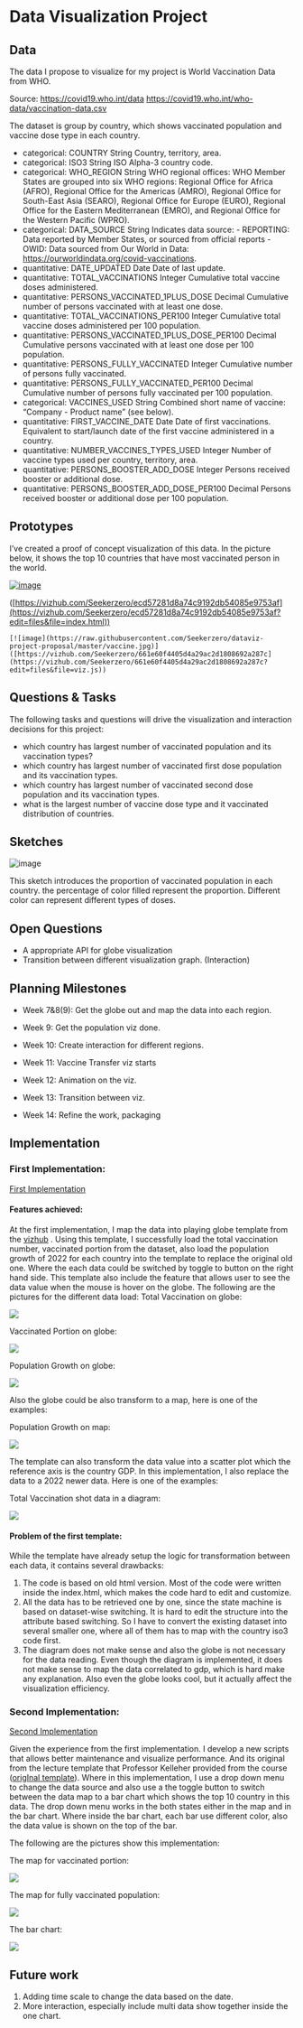 # Data Visualization Project

## Data

The data I propose to visualize for my project is World Vaccination Data from WHO.

Source: https://covid19.who.int/data https://covid19.who.int/who-data/vaccination-data.csv

The dataset is group by country, which shows vaccinated population and vaccine dose type in each country.

- categorical: COUNTRY	String	Country, territory, area.
- categorical: ISO3	String	ISO Alpha-3 country code.
- categorical: WHO_REGION	String	WHO regional offices: WHO Member States  are grouped into six WHO regions: Regional Office for Africa (AFRO),  Regional Office for the Americas (AMRO), Regional Office for South-East  Asia (SEARO), Regional Office for Europe (EURO), Regional Office for the Eastern Mediterranean (EMRO), and Regional Office for the Western  Pacific (WPRO).
- categorical: DATA_SOURCE	String	Indicates data source: - REPORTING: Data reported by Member States, or sourced from official reports - OWID:  Data sourced from Our World in Data: https://ourworldindata.org/covid-vaccinations.
- quantitative: DATE_UPDATED	Date	Date of last update.
- quantitative: TOTAL_VACCINATIONS	Integer	Cumulative total vaccine doses administered.
- quantitative: PERSONS_VACCINATED_1PLUS_DOSE	Decimal	Cumulative number of persons vaccinated with at least one dose.
- quantitative: TOTAL_VACCINATIONS_PER100	Integer	Cumulative total vaccine doses administered per 100 population.
- quantitative: PERSONS_VACCINATED_1PLUS_DOSE_PER100	Decimal	Cumulative  persons vaccinated with at least one dose per 100 population.
-  quantitative: PERSONS_FULLY_VACCINATED	Integer	Cumulative number of persons fully vaccinated.
- quantitative: PERSONS_FULLY_VACCINATED_PER100	Decimal	Cumulative number of persons fully vaccinated per 100 population.
- categorical: VACCINES_USED	String	Combined short name of vaccine: “Company - Product name” (see below).
- quantitative: FIRST_VACCINE_DATE	Date	Date of first vaccinations.  Equivalent to start/launch date of the first vaccine administered in a  country.
-  quantitative: NUMBER_VACCINES_TYPES_USED	Integer	Number of vaccine types used per country, territory, area.
- quantitative: PERSONS_BOOSTER_ADD_DOSE	Integer	Persons received booster or additional dose.
- quantitative: PERSONS_BOOSTER_ADD_DOSE_PER100	Decimal	Persons received booster or additional dose per 100 population.



## Prototypes

I’ve created a proof of concept visualization of this data. In the picture below, it shows the top 10 countries that have most vaccinated person in the world.

[![image](https://raw.githubusercontent.com/Seekerzero/dataviz-project-proposal/master/vaccine.png)]([https://vizhub.com/Seekerzero/661e60f4405d4a29ac2d1808692a287c](https://vizhub.com/Seekerzero/661e60f4405d4a29ac2d1808692a287c?edit=files&file=viz.js))

([https://vizhub.com/Seekerzero/ecd57281d8a74c9192db54085e9753af](https://vizhub.com/Seekerzero/ecd57281d8a74c9192db54085e9753af?edit=files&file=index.html))
```
[![image](https://raw.githubusercontent.com/Seekerzero/dataviz-project-proposal/master/vaccine.jpg)]([https://vizhub.com/Seekerzero/661e60f4405d4a29ac2d1808692a287c](https://vizhub.com/Seekerzero/661e60f4405d4a29ac2d1808692a287c?edit=files&file=viz.js))
```

## Questions & Tasks

The following tasks and questions will drive the visualization and interaction decisions for this project:

 * which country has largest number of vaccinated population and its vaccination types?
 * which country has largest number of vaccinated first dose population and its vaccination types.
 * which country has largest number of vaccinated second dose population and its vaccination types.
 * what is the largest number of vaccine dose type and it vaccinated distribution of countries.

## Sketches

![image](https://raw.githubusercontent.com/Seekerzero/dataviz-project-proposal/master/vaccine%20population.png)

This sketch introduces the proportion of vaccinated population in each country. the percentage of color filled represent the proportion. Different color can represent different types of doses.

## Open Questions

- A appropriate API for globe visualization
- Transition between different visualization graph. (Interaction)

## Planning Milestones

- Week 7&8(9): Get the globe out and map the data into each region.
- Week 9: Get the population viz done.
- Week 10: Create interaction for different regions.
- Week 11: Vaccine Transfer viz starts
- Week 12: Animation on the viz.
- Week 13: Transition between viz.

- Week 14: Refine the work, packaging



## Implementation

### First Implementation:

[First Implementation](https://vizhub.com/Seekerzero/56fd93d1c4e24f47aa756e3b50b6d611?edit=files&file=index.html)

#### Features achieved:

At the first implementation, I map the data into playing globe template from the [vizhub](https://vizhub.com/aishwarya8615/f44704d93554421a828fa7f23a11371c) . Using this template, I successfully load the total vaccination number, vaccinated portion from the dataset, also load the population growth of 2022 for each country into the template to replace the original old one. Where the each data could be switched by toggle to button on the right hand side. This template also include the feature that allows user to see the data value when the mouse is hover on the globe. The following are the pictures for the different data load:
Total Vaccination on globe:

![](https://raw.githubusercontent.com/Seekerzero/dataviz-project-proposal/master/pics/final_p1.png)

Vaccinated Portion on globe:

![](https://raw.githubusercontent.com/Seekerzero/dataviz-project-proposal/master/pics/final_p2.png)

Population Growth on globe:

![](https://raw.githubusercontent.com/Seekerzero/dataviz-project-proposal/master/pics/final_p3.png)

Also the globe could be also transform to a map, here is one of the examples:

Population Growth on map:

![](https://raw.githubusercontent.com/Seekerzero/dataviz-project-proposal/master/pics/final_p4.png)

The template can also transform the data value into a scatter plot which the reference axis is the country GDP. In this implementation, I also replace the data to a 2022 newer data. Here is one of the examples:

Total Vaccination shot data in a diagram:

![](https://raw.githubusercontent.com/Seekerzero/dataviz-project-proposal/master/pics/final_p5.png)



#### Problem of the first template:

While the template have already setup the logic for transformation between each data, it contains several drawbacks:

1. The code is based on old html version. Most of the code were written inside the index.html, which makes the code hard to edit and customize.
2. All the data has to be retrieved one by one, since the state machine is based on dataset-wise switching. It is hard to edit the structure into the attribute based switching. So I have to convert the existing dataset into several smaller one, where all of them has to map with the country iso3 code first.
3. The diagram does not make sense and also the globe is not necessary for the data reading. Even though the diagram is implemented, it does not make sense to map the data correlated to gdp, which is hard make any explanation. Also even the globe looks cool, but it actually affect the visualization efficiency.

### Second Implementation:

[Second Implementation](https://vizhub.com/Seekerzero/2da939c6f5af4d84aa5f464a8556bab0?edit=files)

Given the experience from the first implementation. I develop a new scripts that allows better maintenance and visualize performance. And its original from the lecture template that Professor Kelleher provided from the course ([origInal template](https://vizhub.com/curran/f2199edb602a4a28af5f797381eca5d5)). Where in this implementation, I use a drop down menu to change the data source and also use a the toggle button to switch between the data map to a bar chart which shows the top 10 country in this data. The drop down menu works in the both states either in the map and in the bar chart. Where inside the bar chart, each bar use different color, also the data value is shown on the top of the bar.

The following are the pictures show this implementation:

The map for vaccinated portion:

![](https://raw.githubusercontent.com/Seekerzero/dataviz-project-proposal/master/pics/final_p6.png)

The map for fully vaccinated population:

![](https://raw.githubusercontent.com/Seekerzero/dataviz-project-proposal/master/pics/final_p7.png)

The bar chart:

![](https://raw.githubusercontent.com/Seekerzero/dataviz-project-proposal/master/pics/final_p8.png)





## Future work

1. Adding time scale to change the data based on the date.
2. More interaction, especially include multi data show together inside the one chart.

​                                                                                             
